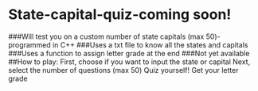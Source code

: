 # State-capital-quiz-coming soon!
###Will test you on a custom number of state capitals (max 50)-programmed in C++
###Uses a txt file to know all the states and capitals
###Uses a function to assign letter grade at the end
###Not yet available
##How to play:
First, choose if you want to input the state or capital
Next, select the number of questions (max 50)
Quiz yourself!
Get your letter grade
